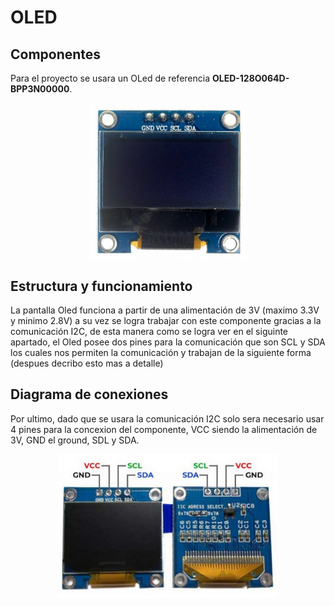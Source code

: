 
# OLED
## Componentes
Para el proyecto se usara un OLed de referencia **OLED-128O064D-BPP3N00000**.

<p align="center">
  <img src="/Imagenes/Elooled.png" align="center" width = 250>
</p>

## Estructura y funcionamiento 
La pantalla Oled funciona a partir de una alimentación de 3V (maximo 3.3V y minimo 2.8V) a su vez se logra trabajar con este componente gracias a la comunicación I2C, de esta manera como se logra ver en el siguinte apartado, el Oled posee dos pines para la comunicación que son SCL y SDA los cuales nos permiten la comunicación y trabajan de la siguiente forma (despues decribo esto mas a detalle)
## Diagrama de conexiones
Por ultimo, dado que se usara la comunicación I2C solo sera necesario usar 4 pines para la concexion del componente, VCC siendo la alimentación de 3V, GND el ground, SDL y SDA.

<p align="center">
  <img src="/Imagenes/ElOled.png" align="center" width = 350>
</p>
